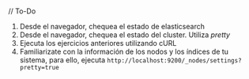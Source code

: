###

// To-Do
1. Desde el navegador, chequea el estado de elasticsearch
2. Desde el navegador, chequea el estado del cluster. Utiliza *pretty*
3. Ejecuta los ejercicios anteriores utilizando cURL
4. Familiarizate con la información de los nodos y los índices de tu sistema, para ello, ejecuta `http://localhost:9200/_nodes/settings?pretty=true`
